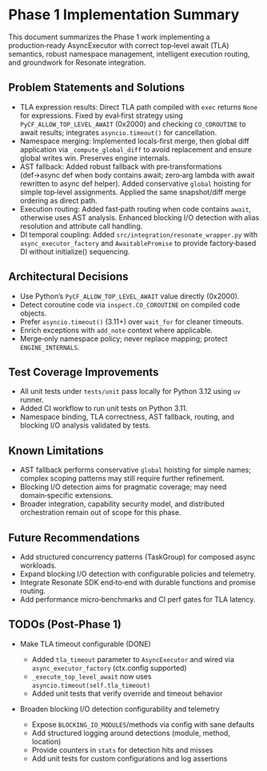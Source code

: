 # Phase 1 Implementation Summary

This document summarizes the Phase 1 work implementing a production‑ready AsyncExecutor with correct top‑level await (TLA) semantics, robust namespace management, intelligent execution routing, and groundwork for Resonate integration.

## Problem Statements and Solutions

- TLA expression results: Direct TLA path compiled with `exec` returns `None` for expressions. Fixed by eval‑first strategy using `PyCF_ALLOW_TOP_LEVEL_AWAIT` (0x2000) and checking `CO_COROUTINE` to await results; integrates `asyncio.timeout()` for cancellation.
- Namespace merging: Implemented locals‑first merge, then global diff application via `_compute_global_diff` to avoid replacement and ensure global writes win. Preserves engine internals.
- AST fallback: Added robust fallback with pre‑transformations (def→async def when body contains await; zero‑arg lambda with await rewritten to async def helper). Added conservative `global` hoisting for simple top‑level assignments. Applied the same snapshot/diff merge ordering as direct path.
- Execution routing: Added fast‑path routing when code contains `await`, otherwise uses AST analysis. Enhanced blocking I/O detection with alias resolution and attribute call handling.
- DI temporal coupling: Added `src/integration/resonate_wrapper.py` with `async_executor_factory` and `AwaitablePromise` to provide factory‑based DI without initialize() sequencing.

## Architectural Decisions

- Use Python’s `PyCF_ALLOW_TOP_LEVEL_AWAIT` value directly (0x2000).
- Detect coroutine code via `inspect.CO_COROUTINE` on compiled code objects.
- Prefer `asyncio.timeout()` (3.11+) over `wait_for` for cleaner timeouts.
- Enrich exceptions with `add_note` context where applicable.
- Merge‑only namespace policy; never replace mapping; protect `ENGINE_INTERNALS`.

## Test Coverage Improvements

- All unit tests under `tests/unit` pass locally for Python 3.12 using `uv` runner.
- Added CI workflow to run unit tests on Python 3.11.
- Namespace binding, TLA correctness, AST fallback, routing, and blocking I/O analysis validated by tests.

## Known Limitations

- AST fallback performs conservative `global` hoisting for simple names; complex scoping patterns may still require further refinement.
- Blocking I/O detection aims for pragmatic coverage; may need domain‑specific extensions.
- Broader integration, capability security model, and distributed orchestration remain out of scope for this phase.

## Future Recommendations

- Add structured concurrency patterns (TaskGroup) for composed async workloads.
- Expand blocking I/O detection with configurable policies and telemetry.
- Integrate Resonate SDK end‑to‑end with durable functions and promise routing.
- Add performance micro‑benchmarks and CI perf gates for TLA latency.

## TODOs (Post‑Phase 1)

- Make TLA timeout configurable (DONE)
  - Added `tla_timeout` parameter to `AsyncExecutor` and wired via `async_executor_factory` (ctx.config supported)
  - `_execute_top_level_await` now uses `asyncio.timeout(self.tla_timeout)`
  - Added unit tests that verify override and timeout behavior

- Broaden blocking I/O detection configurability and telemetry
  - Expose `BLOCKING_IO_MODULES`/methods via config with sane defaults
  - Add structured logging around detections (module, method, location)
  - Provide counters in `stats` for detection hits and misses
  - Add unit tests for custom configurations and log assertions
